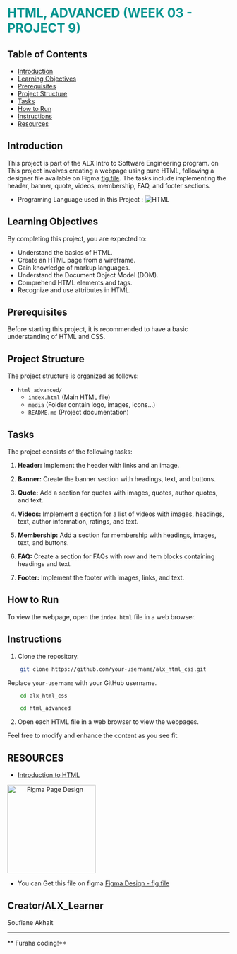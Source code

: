 #  <span style="color: #039590;">HTML, ADVANCED (WEEK 03 - PROJECT 9)</span>

## Table of Contents

- [Introduction](#introduction)
- [Learning Objectives](#learning-objectives)
- [Prerequisites](#prerequisites)
- [Project Structure](#project-structure)
- [Tasks](#tasks)
- [How to Run](#how-to-run)
- [Instructions](#Instructions)
- [Resources](#Resources)

## Introduction

This project is part of the ALX Intro to Software Engineering program. on This project involves creating a webpage using pure HTML, following a designer file available on Figma [fig file](https://intranet.alxswe.com/rltoken/LTAnuL7o_w6kq8u9hUicgg). The tasks include implementing the header, banner, quote, videos, membership, FAQ, and footer sections.

- Programing Language used in this Project : 
![HTML](https://img.shields.io/badge/HTML-5-orange)


## Learning Objectives

By completing this project, you are expected to:

- Understand the basics of HTML.
- Create an HTML page from a wireframe.
- Gain knowledge of markup languages.
- Understand the Document Object Model (DOM).
- Comprehend HTML elements and tags.
- Recognize and use attributes in HTML.

## Prerequisites

Before starting this project, it is recommended to have a basic understanding of HTML and CSS.

## Project Structure

The project structure is organized as follows:


- `html_advanced/`
    - `index.html` (Main HTML file)
    - `media` (Folder contain logo, images, icons...)
    - `README.md` (Project documentation)

## Tasks

The project consists of the following tasks:

1. **Header:** Implement the header with links and an image.

2. **Banner:** Create the banner section with headings, text, and buttons.

3. **Quote:** Add a section for quotes with images, quotes, author quotes, and text.

4. **Videos:** Implement a section for a list of videos with images, headings, text, author information, ratings, and text.

5. **Membership:** Add a section for membership with headings, images, text, and buttons.

6. **FAQ:** Create a section for FAQs with row and item blocks containing headings and text.

7. **Footer:** Implement the footer with images, links, and text.

## How to Run

To view the webpage, open the `index.html` file in a web browser.

## Instructions

1. Clone the repository.

```bash
    git clone https://github.com/your-username/alx_html_css.git
```

Replace `your-username` with your GitHub username.


```bash
    cd alx_html_css
```

```bash
    cd html_advanced
```

2. Open each HTML file in a web browser to view the webpages.

Feel free to modify and enhance the content as you see fit.

## RESOURCES

- [Introduction to HTML](https://developer.mozilla.org/en-US/docs/Learn/HTML/Introduction_to_HTML)

<img src="media/Figma-page_school.png" Alt="Figma Page Design" style="width:200px;text-align:center"/>

- You can Get this file on figma [Figma Design - fig file](https://intranet.alxswe.com/rltoken/LTAnuL7o_w6kq8u9hUicgg)


## Creator/ALX_Learner

Soufiane Akhait

---

** Furaha coding!**






